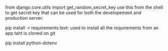 from django.core.utils import get_random_secret_key use this from the shell to get secret key that can be used for both the developement and production server.

pip install -r requirements.text: used to install all the requirements from an app taht is cloned on git

pip install python-dotenv